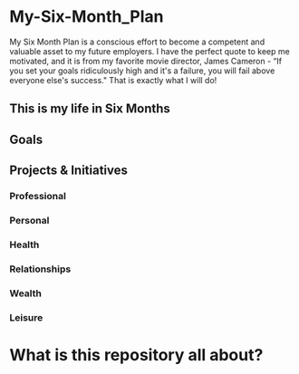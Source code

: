 # My-Six-Month_Plan
My Six Month Plan is a conscious effort to become a competent and valuable asset to my future employers. I have the perfect quote to keep me motivated, and it is from my favorite movie director, James Cameron - “If you set your goals ridiculously high and it's a failure, you will fail above everyone else's success." That is exactly what I will do!

## This is my life in Six Months


## Goals


## Projects & Initiatives

### Professional
### Personal
### Health
### Relationships
### Wealth
### Leisure

# What is this repository all about?

